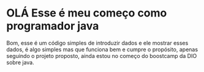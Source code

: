 # OLÁ Esse é meu começo como programador java
Bom, esse é um código simples de introduzir dados e ele mostrar esses dados, é algo simples mas que funciona bem e cumpre o propósito, apenas seguindo o projeto proposto, ainda estou no começo do boostcamp da DIO sobre java.
